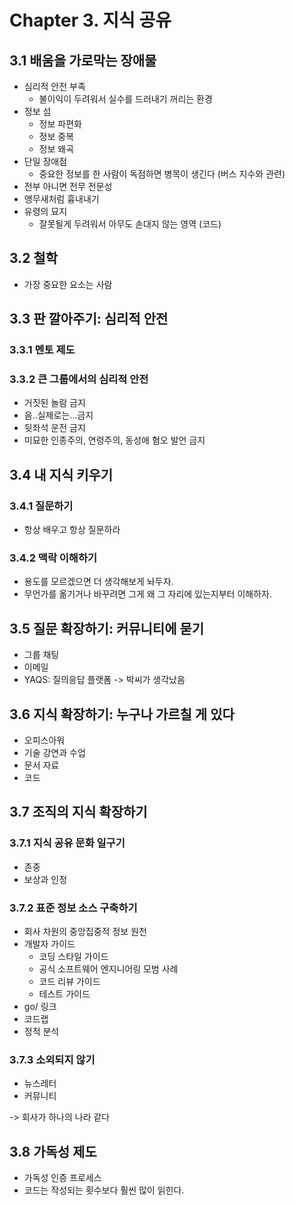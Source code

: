 # Chapter 3. 지식 공유

## 3.1 배움을 가로막는 장애물
* 심리적 안전 부족
	* 불이익이 두려워서 실수를 드러내기 꺼리는 환경
* 정보 섬
	* 정보 파편화
	* 정보 중복
	* 정보 왜곡
* 단일 장애점
	* 중요한 정보를 한 사람이 독점하면 병목이 생긴다 (버스 지수와 관련)
* 전부 아니면 전무 전문성
* 앵무새처럼 흉내내기
* 유령의 묘지
	* 잘못될게 두려워서 아무도 손대지 않는 영역 (코드)

## 3.2 철학
* 가장 중요한 요소는 사람
## 3.3 판 깔아주기: 심리적 안전
### 3.3.1 멘토 제도
### 3.3.2 큰 그룹에서의 심리적 안전
* 거짓된 놀람 금지
* 음..실제로는...금지
* 뒷좌석 운전 금지
* 미묘한 인종주의, 연령주의, 동성애 혐오 발언 금지
## 3.4 내 지식 키우기
### 3.4.1 질문하기
* 항상 배우고 항상 질문하라
### 3.4.2 맥락 이해하기
* 용도를 모르겠으면 더 생각해보게 놔두자.
* 무언가를 옮기거나 바꾸려면 그게 왜 그 자리에 있는지부터 이해하자.
## 3.5 질문 확장하기: 커뮤니티에 묻기
* 그룹 채팅
* 이메일
* YAQS: 질의응답 플랫폼
-> 박씨가 생각났음
## 3.6 지식 확장하기: 누구나 가르칠 게 있다
* 오피스아워
* 기술 강연과 수업
* 문서 자료
* 코드
## 3.7 조직의 지식 확장하기
### 3.7.1 지식 공유 문화 일구기
* 존중
* 보상과 인정
### 3.7.2 표준 정보 소스 구축하기
* 회사 차원의 중앙집중적 정보 원천
* 개발자 가이드
	* 코딩 스타일 가이드
	* 공식 소프트웨어 엔지니어링 모범 사례
	* 코드 리뷰 가이드
	* 테스트 가이드
* go/ 링크
* 코드랩
* 정적 분석
### 3.7.3 소외되지 않기
* 뉴스레터
* 커뮤니티

-> 회사가 하나의 나라 같다

## 3.8 가독성 제도
* 가독성 인증 프로세스
* 코드는 작성되는 횟수보다 훨씬 많이 읽힌다.

